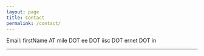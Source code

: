 ```yaml
---
layout: page
title: Contact
permalink: /contact/
---
```


Email:
firstName AT mile DOT ee DOT iisc DOT ernet DOT in



<!--Address:
Room #202, MILE Lab, Department of Electrical Engineering,
Indian Institute of Science, Bangalore, KA 560-012, India.
-->
<hr/>
